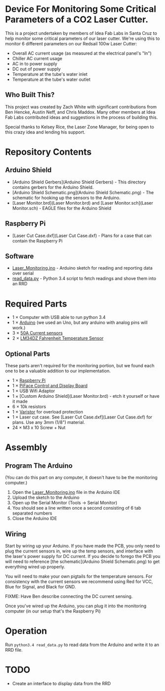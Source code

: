 Device For Monitoring Some Critical Parameters of a CO2 Laser Cutter.
=====================================================================

This is a project undertaken by members of Idea Fab Labs in Santa Cruz to 
help monitor some critical parameters of our laser cutter. We're using
this to monitor 6 different parameters on our Redsail 100w Laser Cutter:

* Overall AC current usage (as measured at the electrical panel's "In")
* Chiller AC current usage
* AC in to power supply
* DC out of power supply
* Temperature at the tube's water inlet
* Temperature at the tube's water outlet

Who Built This?
---------------

This project was created by Zach White with significant contributions from 
Ben Hencke, Austin Neff, and Chris Maddox. Many other members at Idea Fab Labs
contributed ideas and suggestions in the process of building this.

Special thanks to Kelsey Rice, the Laser Zone Manager, for being open to this
crazy idea and lending his support.

Repository Contents
===================

Arduino Shield
--------------

* [Arduino Shield Gerbers](Arduino Shield Gerbers) - This directory contains gerbers for the Arduino Shield.
* [Arduino Shield Schematic.png](Arduino Shield Schematic.png) - The schematic for hooking up the sensors to the Arduino.
* [Laser Monitor.brd](Laser Monitor.brd) and [Laser Monitor.sch](Laser Monitor.sch) - EAGLE files for the Arduino Shield

Raspberry Pi
------------

* [Laser Cut Case.dxf](Laser Cut Case.dxf) - Plans for a case that can contain the Raspberry Pi

Software
--------

* [Laser_Monitoring.ino](Laser_Monitoring.ino) - Arduino sketch for reading and reporting data over serial
* [read_data.py](read_data.py) - Python 3.4 script to fetch readings and shove them into an RRD

Required Parts
==============

* 1 &times; Computer with USB able to run python 3.4
* 1 &times; [Arduino](http://store-usa.arduino.cc/products/a000066) (we used an Uno, but any arduino with analog pins will work.)
* 3 &times; [50A Current sensors](http://www.robotshop.com/en/dfrobot-50a-current-sensor-ac-dc.html)
* 2 &times; [LM34DZ Fahrenheit Temperature Sensor](http://www.allelectronics.com/make-a-store/item/lm34dz/fahrenheit-temperature-sensor/1.html)

Optional Parts
--------------

These parts aren't required for the monitoring portion, but we found each one
to be a valuable addition to our implementation.

* 1 &times; [Raspberry Pi](https://www.raspberrypi.org)
* 1 &times; [PiFace Control and Display Board](https://www.element14.com/community/docs/DOC-55622/l/piface-control-and-display-board-for-use-with-raspberry-pi)
* 1 &times; USB Wifi Adaptor
* 1 &times; [Custom Arduino Shield](Laser Monitor.brd) - etch it yourself or have it made
* 6 &times; 10k resistors
* 1 &times; [Varistor](http://www.mouser.com/search/ProductDetail.aspx?R=0virtualkey0virtualkeyV8ZA2P) for overload protection
* 1 &times; Laser cut case. See [Laser Cut Case.dxf](Laser Cut Case.dxf) for plans. Use any 3mm (1/8") material.
* 24 &times; M3 x 10 Screw + Nut

Assembly
========

Program The Arduino
-------------------

(You can do this part on any computer, it doesn't have to be the monitoring
computer.)

1. Open the [Laser_Monitoring.ino](Laser_Monitoring.ino) file in the Arduino IDE
2. Upload the sketch to the Arduino
3. Open up the Serial Monitor (Tools -> Serial Monitor)
4. You should see a line written once a second consisting of 6 tab separated 
   numbers
5. Close the Arduino IDE

Wiring
------

Start by wiring up your Arduino. If you have made the PCB, you only need to
plug the current sensors in, wire up the temp sensors, and interface with the
laser's power supply for DC current. If you decide to forego the PCB you
will need to reference [the schematic](Arduino Shield Schematic.png) to get
everything wired up properly.

You will need to make your own pigtails for the temperature sensors. For
consistency with the current sensors we recommend using Red for VCC, Blue for 
Signal, and Black for GND.

FIXME: Have Ben describe connecting the DC current sensing.

Once you've wired up the Arduino, you can plug it into the monitoring computer
(in our setup that's the Raspberry Pi) 

Operation
=========

Run `python3.4 read_data.py` to read data from the Arduino and write it to
an RRD file.

TODO
====

* Create an interface to display data from the RRD

